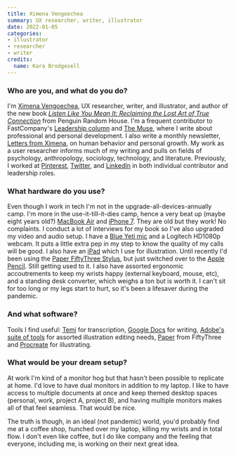 ```yaml
---
title: Ximena Vengoechea
summary: UX researcher, writer, illustrator
date: 2022-01-05
categories:
- illustrator
- researcher
- writer
credits:
  name: Kara Brodgesell
---
```


### Who are you, and what do you do?

I'm [Ximena Vengoechea](https://www.ximenavengoechea.com/ "Ximena's website."), UX researcher, writer, and illustrator, and author of the new book [_Listen Like You Mean It: Reclaiming the Lost Art of True Connection_](https://www.ximenavengoechea.com/listenlikeyoumeanit "Ximena's book on making connections.") from Penguin Random House. I'm a frequent contributor to FastCompany's [Leadership column](https://www.fastcompany.com/user/ximena-vengoechea "Ximena's posts on FastCompany.") and [The Muse](https://www.themuse.com/author/ximena-vengoechea "Ximena's posts on The Muse."), where I write about professional and personal development. I also write a monthly newsletter, [Letters from Ximena](https://ximena.substack.com/ "Ximena's newsletter."), on human behavior and personal growth. My work as a user researcher informs much of my writing and pulls on fields of psychology, anthropology, sociology, technology, and literature. Previously, I worked at [Pinterest][], [Twitter][], and [LinkedIn][] in both individual contributor and leadership roles.

### What hardware do you use?

Even though I work in tech I'm not in the upgrade-all-devices-annually camp. I'm more in the use-it-till-it-dies camp, hence a very beat up (maybe eight years old?) [MacBook Air][macbook-air] and [iPhone 7][iphone-7]. They are old but they work! No complaints. I conduct a lot of interviews for my book so I've also upgraded my video and audio setup. I have a [Blue Yeti mic][yeti] and a Logitech HD1080p webcam. It puts a little extra pep in my step to know the quality of my calls will be good. I also have an [iPad][] which I use for illustration. Until recently I'd been using the [Paper FiftyThree Stylus][pencil], but just switched over to the [Apple Pencil][apple-pencil]. Still getting used to it. I also have assorted ergonomic accoutrements to keep my wrists happy (external keyboard, mouse, etc), and a standing desk converter, which weighs a ton but is worth it. I can't sit for too long or my legs start to hurt, so it's been a lifesaver during the pandemic.

### And what software?

Tools I find useful: [Temi][] for transcription, [Google Docs][google-docs] for writing, [Adobe's suite of tools][creative-suite] for assorted illustration editing needs, [Paper][paper-ios] from FiftyThree and [Procreate][procreate-ios] for illustrating.

### What would be your dream setup?

At work I'm kind of a monitor hog but that hasn't been possible to replicate at home. I'd love to have dual monitors in addition to my laptop. I like to have access to multiple documents at once and keep themed desktop spaces (personal, work, project A, project B), and having multiple monitors makes all of that feel seamless. That would be nice.

The truth is though, in an ideal (not pandemic) world, you'd probably find me at a coffee shop, hunched over my laptop, killing my wrists and in total flow. I don't even like coffee, but I do like company and the feeling that everyone, including me, is working on their next great idea.

[apple-pencil]: https://www.apple.com/apple-pencil/ "A stylus for the iPad Pro."
[creative-suite]: https://www.adobe.com/creativecloud.html "A collection of design tools."
[google-docs]: https://en.wikipedia.org/wiki/Google_Docs "A web-based office suite."
[ipad]: https://www.apple.com/ipad/ "A tablet device."
[iphone-7]: https://en.wikipedia.org/wiki/IPhone_7 "A 4.7 inch iOS smartphone."
[linkedin]: http://web.archive.org/web/20230524165120/https://www.linkedin.com/ "A business-focused social network."
[macbook-air]: https://www.apple.com/macbook-air/ "A very thin laptop."
[paper-ios]: http://wetransfer.com/paper "A notebook/drawing app."
[pencil]: http://wetransfer.com/pencil "An iPad stylus."
[pinterest]: https://www.pinterest.com/ "An online 'pinboard' service."
[procreate-ios]: https://apps.apple.com/us/app/procreate/id425073498 "A powerful illustration app."
[temi]: http://web.archive.org/web/20221221004114/https://www.temi.com/ "A speech to text transcription service."
[twitter]: http://web.archive.org/web/20230525035323/https://twitter.com/ "An online micro-blogging platform."
[yeti]: https://bluemic.com/yeti/ "A USB microphone."
